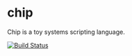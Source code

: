 chip
====

Chip is a toy systems scripting language.

[![Build Status](https://travis-ci.org/JackSpirou/chip.svg?branch=master)](https://travis-ci.org/JackSpirou/chip)
